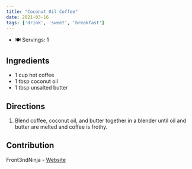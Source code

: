 ```yaml
---
title: "Coconut Oil Coffee"
date: 2021-03-16
tags: ['drink', 'sweet', 'breakfast']
---
```


- 🍽️ Servings: 1

## Ingredients

- 1 cup hot coffee
- 1 tbsp coconut oil
- 1 tbsp unsalted butter

## Directions

1. Blend coffee, coconut oil, and butter together in a blender until oil and butter are melted and coffee is frothy.

## Contribution

Front3ndNinja - [Website](https://github.com/Front3ndNinja)

